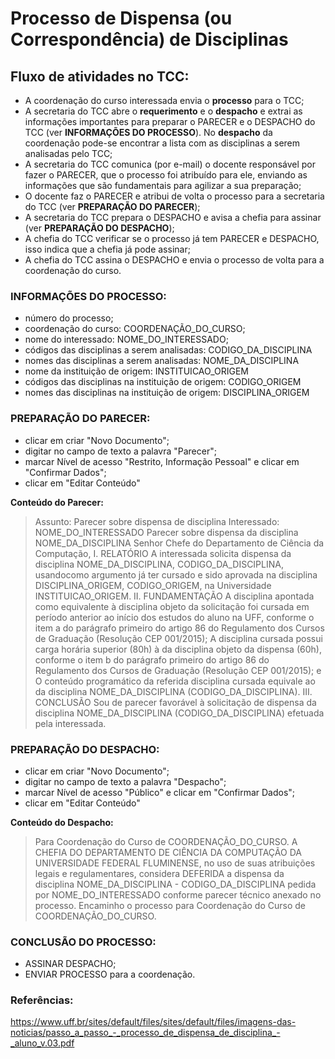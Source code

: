 # Processo de Dispensa (ou Correspondência) de Disciplinas

## Fluxo de atividades no TCC:
- A coordenação do curso interessada envia o __processo__ para o TCC;
- A secretaria do TCC abre o __requerimento__ e o __despacho__ e extrai as informações importantes para preparar o PARECER e o DESPACHO do TCC (ver __INFORMAÇÕES DO PROCESSO__). No __despacho__ da coordenação pode-se encontrar a lista com as disciplinas a serem analisadas pelo TCC;
- A secretaria do TCC comunica (por e-mail) o docente responsável por fazer o PARECER, que o processo foi atribuído para ele, enviando as informações que são fundamentais para agilizar a sua preparação;
- O docente faz o PARECER e atribui de volta o processo para a secretaria do TCC (ver __PREPARAÇÃO DO PARECER__);
- A secretaria do TCC prepara o DESPACHO e avisa a chefia para assinar (ver __PREPARAÇÃO DO DESPACHO__);
- A chefia do TCC verificar se o processo já tem PARECER e DESPACHO, isso indica que a chefia já pode assinar;
- A chefia do TCC assina o DESPACHO e envia o processo de volta para a coordenação do curso.

### INFORMAÇÕES DO PROCESSO:
- número do processo;
- coordenação do curso: COORDENAÇÃO_DO_CURSO;
- nome do interessado: NOME_DO_INTERESSADO;
- códigos das disciplinas a serem analisadas: CODIGO_DA_DISCIPLINA
- nomes das disciplinas a serem analisadas: NOME_DA_DISCIPLINA
- nome da instituição de origem: INSTITUICAO_ORIGEM
- códigos das disciplinas na instituição de origem: CODIGO_ORIGEM
- nomes das disciplinas na instituição de origem: DISCIPLINA_ORIGEM

### PREPARAÇÃO DO PARECER:
- clicar em criar "Novo Documento";
- digitar no campo de texto a palavra "Parecer";
- marcar Nível de acesso "Restrito, Informação Pessoal" e clicar em "Confirmar Dados";
- clicar em "Editar Conteúdo"

**Conteúdo do Parecer:**
>Assunto: Parecer sobre dispensa de disciplina
>Interessado: NOME_DO_INTERESSADO
>Parecer sobre dispensa da disciplina NOME_DA_DISCIPLINA
>Senhor Chefe do Departamento de Ciência da Computação,
>I. RELATÓRIO
>A interessada solicita dispensa da disciplina NOME_DA_DISCIPLINA, CODIGO_DA_DISCIPLINA, usandocomo argumento já ter cursado e sido aprovada na disciplina DISCIPLINA_ORIGEM, CODIGO_ORIGEM, na Universidade INSTITUICAO_ORIGEM.
>II. FUNDAMENTAÇÃO
>A disciplina apontada como equivalente à disciplina objeto da solicitação foi cursada em período anterior ao início dos estudos do aluno na UFF, conforme o item a do parágrafo primeiro do artigo 86 do Regulamento dos Cursos de Graduação (Resolução CEP 001/2015);
>A disciplina cursada possui carga horária superior (80h) à da disciplina objeto da dispensa (60h), conforme o item b do parágrafo primeiro do artigo 86 do Regulamento dos Cursos de Graduação (Resolução CEP 001/2015); e
O conteúdo programático da referida disciplina cursada equivale ao da disciplina NOME_DA_DISCIPLINA (CODIGO_DA_DISCIPLINA).
>III. CONCLUSÃO
>Sou de parecer favorável à solicitação de dispensa da disciplina NOME_DA_DISCIPLINA (CODIGO_DA_DISCIPLINA) efetuada pela interessada.


### PREPARAÇÃO DO DESPACHO:
- clicar em criar "Novo Documento";
- digitar no campo de texto a palavra "Despacho";
- marcar Nível de acesso "Público" e clicar em "Confirmar Dados";
- clicar em "Editar Conteúdo"

**Conteúdo do Despacho:**
>Para Coordenação do Curso de COORDENAÇÃO_DO_CURSO.
>A CHEFIA DO DEPARTAMENTO DE CIÊNCIA DA COMPUTAÇÃO DA UNIVERSIDADE FEDERAL FLUMINENSE, no uso de suas atribuições legais e regulamentares, considera DEFERIDA a dispensa da disciplina NOME_DA_DISCIPLINA - CODIGO_DA_DISCIPLINA pedida por NOME_DO_INTERESSADO conforme parecer técnico anexado no processo. Encaminho o processo para Coordenação do Curso de COORDENAÇÃO_DO_CURSO.


### CONCLUSÃO DO PROCESSO:
- ASSINAR DESPACHO;
- ENVIAR PROCESSO para a coordenação.
 

### Referências:
<https://www.uff.br/sites/default/files/sites/default/files/imagens-das-noticias/passo_a_passo_-_processo_de_dispensa_de_disciplina_-_aluno_v.03.pdf>
